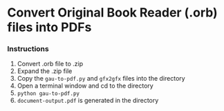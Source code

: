 # Convert Original Book Reader (.orb) files into PDFs

### Instructions
1. Convert .orb file to .zip
2. Expand the .zip file
3. Copy the `gau-to-pdf.py` and `gfx2gfx` files into the directory
4. Open a terminal window and cd to the directory
5. `python gau-to-pdf.py`
6. `document-output.pdf` is generated in the directory
